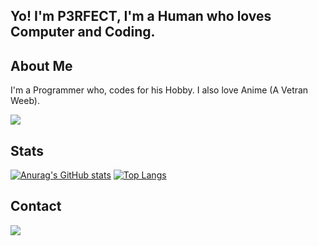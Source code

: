 ## Yo! I'm **P3RFECT**, I'm a Human who loves Computer and Coding.

## About Me
I'm a Programmer who, codes for his Hobby. I also love Anime (A Vetran Weeb).
<p><img src='https://media.giphy.com/media/R4JqZXw5Dm59u/giphy.gif'></p>


## Stats
[![Anurag's GitHub stats](https://github-readme-stats.vercel.app/api?username=P3RFECT01&show_icons=true&theme=gotham)](https://github.com/anuraghazra/github-readme-stats)
[![Top Langs](https://github-readme-stats.vercel.app/api/top-langs/?username=P3RFECT01&layout=compact)](https://github.com/anuraghazra/github-readme-stats)

## Contact
<p><img src="https://img.shields.io/badge/P3RFECT%202064%20-%237289DA.svg?&style=for-the-badge&logo=discord&logoColor=white"></p>
